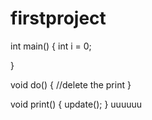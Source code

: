 # firstproject
int main()
{
    int i = 0;
    
}

void do()
{
//delete the print
}

void print()
{
   update();
}
uuuuuu
